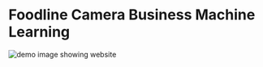 # Foodline Camera Business Machine Learning

![demo image showing website](https://github.com/samhardeman/capstone/blob/main/demoimage.jpg?raw=true)
